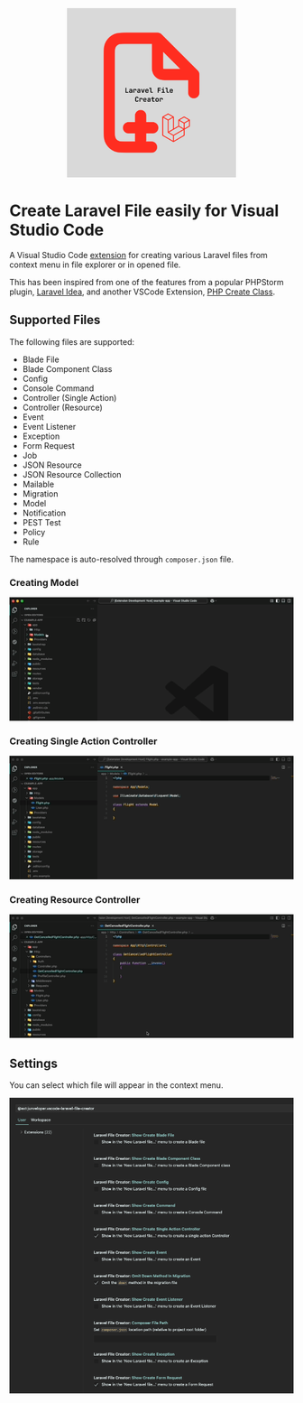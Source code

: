 <p align="center">
    <img src="https://raw.githubusercontent.com/Junveloper/laravel-file-creator/main/logo.png" alt="Create PHP Class" style="width: 300px; height:300px"/>
</p>

# Create Laravel File easily for Visual Studio Code

A Visual Studio Code [extension](https://marketplace.visualstudio.com/items?itemName=Junveloper.vscode-laravel-file-creator) for creating various Laravel files from context menu in file explorer or in opened file.

This has been inspired from one of the features from a popular PHPStorm plugin, [Laravel Idea](https://laravel-idea.com/), and another VSCode Extension, [PHP Create Class](https://marketplace.visualstudio.com/items?itemName=jaguadoromero.vscode-php-create-class).

## Supported Files

The following files are supported:

- Blade File
- Blade Component Class
- Config
- Console Command
- Controller (Single Action)
- Controller (Resource)
- Event
- Event Listener
- Exception
- Form Request
- Job
- JSON Resource
- JSON Resource Collection
- Mailable
- Migration
- Model
- Notification
- PEST Test
- Policy
- Rule

The namespace is auto-resolved through `composer.json` file.

### Creating Model

![CreateModel](https://raw.githubusercontent.com/Junveloper/laravel-file-creator/main/model-creation.gif)

### Creating Single Action Controller

![CreateSingleActionController](https://raw.githubusercontent.com/Junveloper/laravel-file-creator/main/create-single-action-controller.gif)

### Creating Resource Controller

![CreatingResourceController](https://raw.githubusercontent.com/Junveloper/laravel-file-creator/main/resource-controller.gif)

## Settings

You can select which file will appear in the context menu.

![Setting](https://raw.githubusercontent.com/Junveloper/laravel-file-creator/main/setting_screenshot.png)
